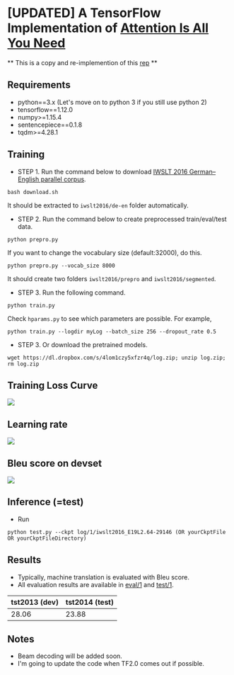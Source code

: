 # **[UPDATED]** A TensorFlow Implementation of [Attention Is All You Need](https://arxiv.org/abs/1706.03762)

** This is a copy and re-implemention of this [rep](https://github.com/Kyubyong/transformer) **


## Requirements
* python==3.x (Let's move on to python 3 if you still use python 2)
* tensorflow==1.12.0
* numpy>=1.15.4
* sentencepiece==0.1.8
* tqdm>=4.28.1

## Training
* STEP 1. Run the command below to download [IWSLT 2016 German–English parallel corpus](https://wit3.fbk.eu/download.php?release=2016-01&type=texts&slang=de&tlang=en).
```
bash download.sh
```
 It should be extracted to `iwslt2016/de-en` folder automatically.
* STEP 2. Run the command below to create preprocessed train/eval/test data.
```
python prepro.py
```
If you want to change the vocabulary size (default:32000), do this.
```
python prepro.py --vocab_size 8000
```
It should create two folders `iwslt2016/prepro` and `iwslt2016/segmented`.

* STEP 3. Run the following command.
```
python train.py
```
Check `hparams.py` to see which parameters are possible. For example,
```
python train.py --logdir myLog --batch_size 256 --dropout_rate 0.5
```

* STEP 3. Or download the pretrained models.
```
wget https://dl.dropbox.com/s/4lom1czy5xfzr4q/log.zip; unzip log.zip; rm log.zip
```


## Training Loss Curve
<img src="fig/loss.png">

## Learning rate
<img src="fig/lr.png">

## Bleu score on devset
<img src="fig/bleu.png">


## Inference (=test)
* Run
```
python test.py --ckpt log/1/iwslt2016_E19L2.64-29146 (OR yourCkptFile OR yourCkptFileDirectory)
```

## Results
* Typically, machine translation is evaluated with Bleu score.
* All evaluation results are available in [eval/1](eval/1) and [test/1](test/1).

|tst2013 (dev) | tst2014 (test) |
|--|--|
|28.06|23.88|

## Notes
* Beam decoding will be added soon.
* I'm going to update the code when TF2.0 comes out if possible.
